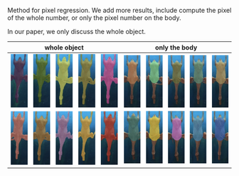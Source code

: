 Method for pixel regression. We add more results, include compute the pixel of the whole number, or only the pixel number on the body.

In our paper, we only discuss the whole object.

|whole object| only the body|
|-|-|
|![](./whole.png)|![](./body.png)|
